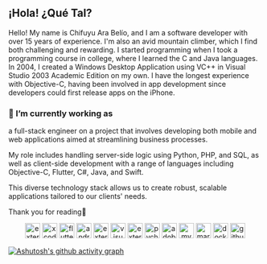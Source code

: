 ## ¡Hola! ¿Qué Tal?
Hello! My name is Chifuyu Ara Belío, and I am a software developer with over 15 years of experience. I'm also an avid mountain climber, which I find both challenging and rewarding. I started programming when I took a programming course in college, where I learned the C and Java languages. In 2004, I created a Windows Desktop Application using VC++ in Visual Studio 2003 Academic Edition on my own. I have the longest experience with Objective-C, having been involved in app development since developers could first release apps on the iPhone.

### 🔭 I’m currently working as
a full-stack engineer on a project that involves developing both mobile and web applications aimed at streamlining business processes.

My role includes handling server-side logic using Python, PHP, and SQL, as well as client-side development with a range of languages including Objective-C, Flutter, C#, Java, and Swift.

This diverse technology stack allows us to create robust, scalable applications tailored to our clients' needs.

Thank you for reading🌷

<p align="center">
  <img width="30" height="30" src="https://img.icons8.com/external-tal-revivo-color-tal-revivo/48/external-vim-a-highly-configurable-text-editor-for-efficiently-creating-and-changing-any-kind-of-text-logo-color-tal-revivo.png" alt="external-vim-a-highly-configurable-text-editor-for-efficiently-creating-and-changing-any-kind-of-text-logo-color-tal-revivo"/>
  <img width="30" height="30" src="https://img.icons8.com/color/48/xcode.png" alt="xcode"/>
  <img width="30" height="30" src="https://img.icons8.com/color/48/flutter.png" alt="flutter"/>
  <img width="30" height="30" src="https://img.icons8.com/color/48/android-studio--v2.png" alt="android-studio--v2"/>
  <img width="30" height="30" src="https://img.icons8.com/external-tal-revivo-color-tal-revivo/48/external-eclipse-an-integrated-development-environment-used-in-computer-programming-logo-color-tal-revivo.png" alt="external-eclipse-an-integrated-development-environment-used-in-computer-programming-logo-color-tal-revivo"/>
  <img width="30" height="30" src="https://img.icons8.com/color/48/visual-studio-code-2019.png" alt="visual-studio-code"/>
  <img width="30" height="30" src="https://img.icons8.com/external-tal-revivo-color-tal-revivo/48/external-sublime-text-a-sophisticated-text-editor-for-code-markup-language-logo-color-tal-revivo.png" alt="external-sublime-text-a-sophisticated-text-editor-for-code-markup-language-logo-color-tal-revivo"/>
  <img width="30" height="30" src="https://img.icons8.com/color/48/pycharm--v2.png" alt="pycharm--v2"/>
  <img width="30" height="30" src="https://img.icons8.com/color/48/adobe-photoshop--v1.png" alt="adobe-photoshop--v1"/>
  <img width="30" height="30" src="https://img.icons8.com/color/48/mysql-logo.png" alt="mysql-logo"/>
  <img width="30" height="30" src="https://img.icons8.com/fluency/48/maria-db.png" alt="maria-db"/>
  <img width="30" height="30" src="https://img.icons8.com/fluency/48/docker.png" alt="docker"/>
  <img width="30" height="30" src="https://img.icons8.com/nolan/64/github.png" alt="github"/>
</p>

[![Ashutosh's github activity graph](https://github-readme-activity-graph.vercel.app/graph?username=ChifuyuArabelio&bg_color=f4a4c0&color=e63b7a&line=e63b7a&point=2c1376&area=true)](https://github.com/ashutosh00710/github-readme-activity-graph)

<!--
**ChifuyuArabelio/ChifuyuArabelio** is a ✨ _special_ ✨ repository because its `README.md` (this file) appears on your GitHub profile.

Here are some ideas to get you started:

- 🔭 I’m currently working on ...
- 🌱 I’m currently learning ...
- 👯 I’m looking to collaborate on ...
- 🤔 I’m looking for help with ...
- 💬 Ask me about ...
- 📫 How to reach me: ...
- 😄 Pronouns: ...
- ⚡ Fun fact: ...
-->
